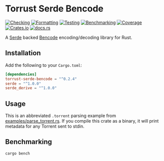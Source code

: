 # Torrust Serde Bencode

[![Checking](https://github.com/torrust/torrust-serde-bencode/actions/workflows/checking.yml/badge.svg)](https://github.com/torrust/torrust-serde-bencode/actions/workflows/checking.yml) [![Formatting](https://github.com/torrust/torrust-serde-bencode/actions/workflows/formatting.yml/badge.svg)](https://github.com/torrust/torrust-serde-bencode/actions/workflows/formatting.yml) [![Testing](https://github.com/torrust/torrust-serde-bencode/actions/workflows/testing.yaml/badge.svg)](https://github.com/torrust/torrust-serde-bencode/actions/workflows/testing.yaml) [![Benchmarking](https://github.com/torrust/torrust-serde-bencode/actions/workflows/benchmarking.yml/badge.svg)](https://github.com/torrust/torrust-serde-bencode/actions/workflows/benchmarking.yml) [![Coverage](https://github.com/torrust/torrust-serde-bencode/actions/workflows/coverage.yaml/badge.svg)](https://github.com/torrust/torrust-serde-bencode/actions/workflows/coverage.yaml) [![Crates.io](https://img.shields.io/crates/v/serde_bencode)](https://crates.io/crates/serde_bencode) [![docs.rs](https://img.shields.io/docsrs/serde_bencode)](https://docs.rs/serde_bencode)

A [Serde](https://github.com/serde-rs/serde) backed [Bencode](https://en.wikipedia.org/wiki/Bencode)
encoding/decoding library for Rust.

## Installation

Add the following to your `Cargo.toml`:

```toml
[dependencies]
torrust-serde-bencode = "^0.2.4"
serde = "^1.0.0"
serde_derive = "^1.0.0"
```

## Usage

This is an abbreviated `.torrent` parsing example from [examples/parse_torrent.rs](examples/parse_torrent.rs). If you compile this crate as a binary, it will print metadata for any Torrent sent to stdin.

## Benchmarking

```console
cargo bench
```
